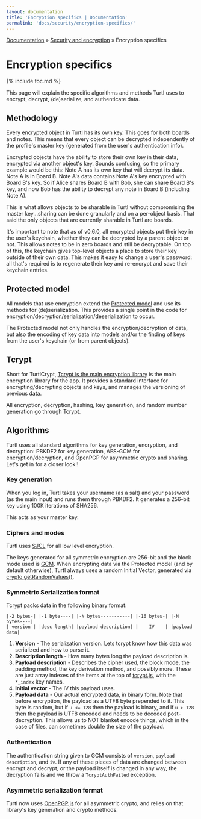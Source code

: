 ```yaml
---
layout: documentation
title: 'Encryption specifics | Documentation'
permalink: 'docs/security/encryption-specifics/'
---
```


<div class="breadcrumb">
<a href="/docs">Documentation</a> &raquo;
<a href="/docs/security">Security and encryption</a> &raquo;
Encryption specifics
</div>

# Encryption specifics
{% include toc.md %}

This page will explain the specific algorithms and methods Turtl uses to encrypt,
decrypt, (de)serialize, and authenticate data.

## Methodology

Every encrypted object in Turtl has its own key. This goes for both boards
and notes. This means that every object can be decrypted independently of the
profile's master key (generated from the user's authentication info).

Encrypted objects have the ability to store their own key in their data,
encrypted via another object's key. Sounds confusing, so the primary example
would be this: Note A has its own key that will decrypt its data. Note A is in
Board B. Note A's data contains Note A's key encrypted with Board B's key. So
if Alice shares Board B with Bob, she can share Board B's key, and now Bob has
the ability to decrypt any note in Board B (including Note A).

This is what allows objects to be sharable in Turtl without compromising the
master key...sharing can be done granularly and on a per-object basis. That said
the only objects that are currently sharable in Turtl are boards.

It's important to note that as of v0.6.0, all encrypted objects put their key
in the user's keychain, whether they can be decrypted by a parent object or not.
This allows notes to be in zero boards and still be decryptable. On top of this,
the keychain gives top-level objects a place to store their key outside of their
own data. This makes it easy to change a user's password: all that's required is
to regenerate their key and re-encrypt and save their keychain entries.

## Protected model
All models that use encryption extend the [Protected model](https://github.com/turtl/js/blob/master/models/_protected.js)
and use its methods for (de)serialization. This provides a single point
in the code for encryption/decryption/serialization/deserialization to occur.

The Protected model not only handles the encryption/decryption of data, but
also the encoding of key data into models and/or the finding of keys from the
user's keychain (or from parent objects).

## Tcrypt

Short for TurtlCrypt, [Tcrypt is the main encryption library](https://github.com/turtl/js/blob/master/library/tcrypt.js)
is the main encryption library for the app. It provides a standard interface for
encrypting/decrypting objects and keys, and manages the versioning of previous
data.

All encryption, decryption, hashing, key generation, and random number
generation go through Tcrypt.

## Algorithms

Turtl uses all standard algorithms for key generation, encryption, and
decryption: PBKDF2 for key generation, AES-GCM for encryption/decryption, and
OpenPGP for asymmetric crypto and sharing. Let's get in for a closer look!!

### Key generation

When you log in, Turtl takes your username (as a salt) and your password (as the
main input) and runs them through PBKDF2. It generates a 256-bit key using
100K iterations of SHA256.

This acts as your master key.

### Ciphers and modes
Turtl uses [SJCL](http://bitwiseshiftleft.github.io/sjcl/) for all low
level encryption.

The keys generated for all symmetric encryption are 256-bit and the block mode
used is [GCM](http://en.wikipedia.org/wiki/Galois/Counter_Mode).
When encrypting data via the Protected model (and by default otherwise), Turtl
always uses a random Initial Vector, generated via [crypto.getRandomValues()](https://developer.mozilla.org/en-US/docs/Web/API/window.crypto.getRandomValues).

### Symmetric Serialization format
Tcrypt packs data in the following binary format:

~~~
|-2 bytes-| |-1 byte----| |-N bytes-----------| |-16 bytes-| |-N bytes----|
| version | |desc length| |payload description| |    IV    | |payload data|
~~~

1. __Version__ - The serialization version. Lets tcrypt know how this data was
serialized and how to parse it.
1. __Description length__ - How many bytes long the payload description is.
1. __Payload description__ - Describes the cipher used, the block mode, the 
padding method, the key derivation method, and possibly more. These are just
array indexes of the items at the top of [tcrypt.js](https://github.com/turtl/js/blob/master/library/tcrypt.js),
with the `*_index` key names.
1. __Initial vector__ - The IV this payload uses.
1. __Payload data__ - Our actual encrypted data, in binary form. Note that before
encryption, the payload as a UTF8 byte prepended to it. This byte is random, but
if `u <= 128` then the payload is binary, and if `u > 128` then the payload is
UTF8 encoded and needs to be decoded post-decryption. This allows us to NOT
blanket encode things, which in the case of files, can sometimes double the size
of the payload.

### Authentication

The authentication string given to GCM consists of `version`, `payload description`,
and `iv`. If any of these pieces of data are changed between encrypt and decrypt,
or the payload itself is changed in any way, the decryption fails and we throw
a `TcryptAuthFailed` exception.

### Asymmetric serialization format

Turtl now uses [OpenPGP.js](https://github.com/openpgpjs/openpgpjs) for all
asymmetric crypto, and relies on that library's key generation and crypto
methods.

